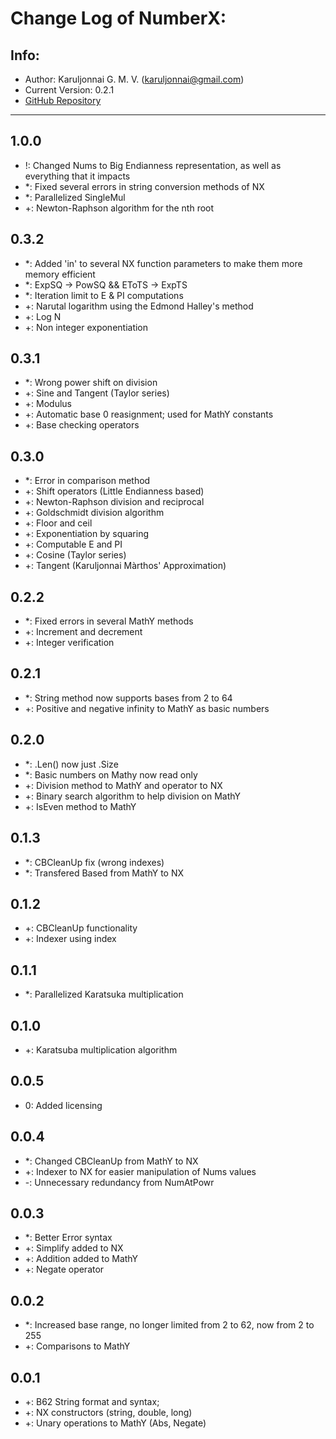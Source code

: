 # Change Log of NumberX:
## Info:
* Author: Karuljonnai G. M. V. (karuljonnai@gmail.com)
* Current Version: 0.2.1
* [GitHub Repository](https://github.com/Karuljonnai/NumberX/)
---
## 1.0.0
* !: Changed Nums to Big Endianness representation, as well as everything that it impacts
* *: Fixed several errors in string conversion methods of NX
* *: Parallelized SingleMul
* +: Newton-Raphson algorithm for the nth root
## 0.3.2
* *: Added 'in' to several NX function parameters to make them more memory efficient
* *: ExpSQ -> PowSQ && EToTS -> ExpTS
* *: Iteration limit to E & PI computations
* +: Narutal logarithm using the Edmond Halley's method
* +: Log N
* +: Non integer exponentiation
## 0.3.1
* *: Wrong power shift on division
* +: Sine and Tangent (Taylor series)
* +: Modulus
* +: Automatic base 0 reasignment; used for MathY constants
* +: Base checking operators
## 0.3.0
* *: Error in comparison method
* +: Shift operators (Little Endianness based)
* +: Newton-Raphson division and reciprocal
* +: Goldschmidt division algorithm
* +: Floor and ceil
* +: Exponentiation by squaring
* +: Computable E and PI
* +: Cosine (Taylor series)
* +: Tangent (Karuljonnai Màrthos' Approximation)
## 0.2.2
* *: Fixed errors in several MathY methods
* +: Increment and decrement
* +: Integer verification
## 0.2.1
* *: String method now supports bases from 2 to 64
* +: Positive and negative infinity to MathY as basic numbers
## 0.2.0
* *: .Len() now just .Size
* *: Basic numbers on Mathy now read only
* +: Division method to MathY and operator to NX
* +: Binary search algorithm to help division on MathY
* +: IsEven method to MathY
## 0.1.3
* *: CBCleanUp fix (wrong indexes)
* *: Transfered Based from MathY to NX
## 0.1.2
* +: CBCleanUp functionality
* +: Indexer using index
## 0.1.1
* *: Parallelized Karatsuka multiplication
## 0.1.0
* +: Karatsuba multiplication algorithm
## 0.0.5
* 0: Added licensing
## 0.0.4
* *: Changed CBCleanUp from MathY to NX
* +: Indexer to NX for easier manipulation of Nums values
* -: Unnecessary redundancy from NumAtPowr
## 0.0.3
* *: Better Error syntax
* +: Simplify added to NX
* +: Addition added to MathY
* +: Negate operator
## 0.0.2
* *: Increased base range, no longer limited from 2 to 62, now from 2 to 255
* +: Comparisons to MathY
## 0.0.1
* +: B62 String format and syntax;
* +: NX constructors (string, double, long)
* +: Unary operations to MathY (Abs, Negate)
